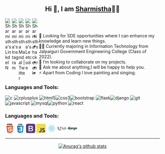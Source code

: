 <h2 align="center"> Hi 👋, I am <a href="https://sharmi-1999.github.io/Portfolio/">Sharmistha</a>👨‍💻</h2> 

<a href="https://www.linkedin.com/in/sharmistha-mandal-636744194/">
  <img align="left" alt="Sharmistha's LinkdeIN" width="22px" src="https://cdn.jsdelivr.net/npm/simple-icons@v3/icons/linkedin.svg" />
</a>
<a href="https://www.instagram.com/sharmistha.___/">
  <img align="left" alt="Sharmistha's Instagram" width="22px" src="https://cdn.jsdelivr.net/npm/simple-icons@v3/icons/instagram.svg" />
</a>
<a href="https://twitter.com/SharmisthaMan19">
  <img align="left" alt="Sharmistha Mandal | Twitter" width="22px" src="https://cdn.jsdelivr.net/npm/simple-icons@v3/icons/twitter.svg" />
</a>
<a href="https://leetcode.com/user3534g/">
  <img align="left" alt="Sharmistha's Leetcode" width="22px" src="https://cdn.jsdelivr.net/npm/simple-icons@v3/icons/leetcode.svg" />
</a>
<a href="https://www.hackerrank.com/sharmistha_m99">
  <img align="left" alt="Sharmistha's hackerrank" width="22px" src="https://cdn.jsdelivr.net/npm/simple-icons@v3/icons/hackerrank.svg" />
</a>

<!--
**Sharmi-1999/Sharmi-1999** is a ✨ _special_ ✨ repository because its `README.md` (this file) appears on your GitHub profile.-->


<br />
<br />

- 🎯 Looking for SDE opportunities where I can enhance my knowledge and learn new things.
- 👨‍🎓 Currently majoring in Information Technology from Jalpaiguri Government Engineering College (Class of 2022).
- 👯 I’m looking to collaborate on my projects.
- 💬 Ask me about anything,I will be happy to help you. 
- ⚡ Apart from Coding I love painting and singing.


<!--- 😄 Pronouns: ...

-->
### Languages and Tools:
<p align="left"> <img src="https://devicons.github.io/devicon/devicon.git/icons/c/c-original.svg" alt="c" width="40" height="40"/> <img src="https://devicons.github.io/devicon/devicon.git/icons/cplusplus/cplusplus-original.svg" alt="cplusplus" width="40" height="40"/> <img src="https://devicons.github.io/devicon/devicon.git/icons/html5/html5-original-wordmark.svg" alt="html5" width="40" height="40"/><img src="https://devicons.github.io/devicon/devicon.git/icons/css3/css3-original-wordmark.svg" alt="css3" width="40" height="40"/><img src="https://devicons.github.io/devicon/devicon.git/icons/bootstrap/bootstrap-plain.svg" alt="bootstrap" width="40" height="40"/> <img src="https://devicons.github.io/devicon/devicon.git/icons/flask/flask-original.svg" alt="flask" width="40" height="40"/><img src="https://devicons.github.io/devicon/devicon.git/icons/django/django-original.svg" alt="django" width="40" height="40"/> <img src="https://www.vectorlogo.zone/logos/git-scm/git-scm-icon.svg" alt="git" width="40" height="40"/>  <img src="https://devicons.github.io/devicon/devicon.git/icons/javascript/javascript-original.svg" alt="javascript" width="40" height="40"/> <img src="https://devicons.github.io/devicon/devicon.git/icons/mysql/mysql-original-wordmark.svg" alt="mysql" width="40" height="40"/><img src="https://devicons.github.io/devicon/devicon.git/icons/python/python-original.svg" alt="python" width="40" height="40"/> <img src="https://devicons.github.io/devicon/devicon.git/icons/react/react-original-wordmark.svg" alt="react" width="40" height="40"/></p>

### Languages and Tools: 
<code><img height="30" src="https://raw.githubusercontent.com/github/explore/80688e429a7d4ef2fca1e82350fe8e3517d3494d/topics/html/html.png"></code>
<code><img height="30" src="https://raw.githubusercontent.com/github/explore/80688e429a7d4ef2fca1e82350fe8e3517d3494d/topics/css/css.png"></code>
<code><img height="30" src="https://raw.githubusercontent.com/github/explore/80688e429a7d4ef2fca1e82350fe8e3517d3494d/topics/bootstrap/bootstrap.png"></code>
<code><img height="30" src="https://raw.githubusercontent.com/github/explore/80688e429a7d4ef2fca1e82350fe8e3517d3494d/topics/javascript/javascript.png"></code>
<code><img height="30" src="https://raw.githubusercontent.com/github/explore/80688e429a7d4ef2fca1e82350fe8e3517d3494d/topics/react/react.png"></code>
<code><img height="30" src="https://raw.githubusercontent.com/github/explore/5c058a388828bb5fde0bcafd4bc867b5bb3f26f3/topics/flask/flask.png"></code>
<code><img height="30" src="https://raw.githubusercontent.com/github/explore/5c058a388828bb5fde0bcafd4bc867b5bb3f26f3/topics/django/django.png"></code>

<hr />

<div align="center">
<a href="https://github.com/anuraghazra/github-readme-stats">
  <img align="center" src="https://github-readme-stats.anuraghazra1.vercel.app/api?username=Sharmi-1999&show_icons=true&include_all_commits=true&theme=radical" alt="Anurag's github stats" />
</a>
  </div>



